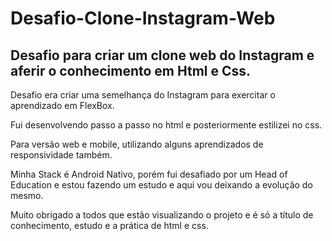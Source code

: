 # Desafio-Clone-Instagram-Web
## Desafio para criar um clone web do Instagram e aferir o conhecimento em Html e Css.

Desafio era criar uma semelhança do Instagram para exercitar o aprendizado em FlexBox.

Fui desenvolvendo passo a passo no html e posteriormente estilizei no css.

Para versão web e mobile, utilizando alguns aprendizados de responsividade também.

Minha Stack é Android Nativo, porém fui desafiado por um Head of Education e estou fazendo um estudo e aqui vou deixando a evolução do mesmo.

Muito obrigado a todos que estão visualizando o projeto e é só a título de conhecimento, estudo e a prática de html e css.
